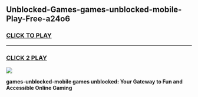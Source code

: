 
## Unblocked-Games-games-unblocked-mobile-Play-Free-a24o6
<h3>
<a href="https://premium76.site?title=games-unblocked-mobile&ref=20A">CLICK TO PLAY</a></h3>
<hr>

<h3>
<a href="https://premium76.site?title=games-unblocked-mobile&ref=20A">CLICK 2 PLAY</a>
  
</h3>

<a href="https://premium76.site?title=games-unblocked-mobile&ref=20A"><img src="https://clearcache.store/games.png"></a>


**games-unblocked-mobile games unblocked: Your Gateway to Fun and Accessible Online Gaming**

